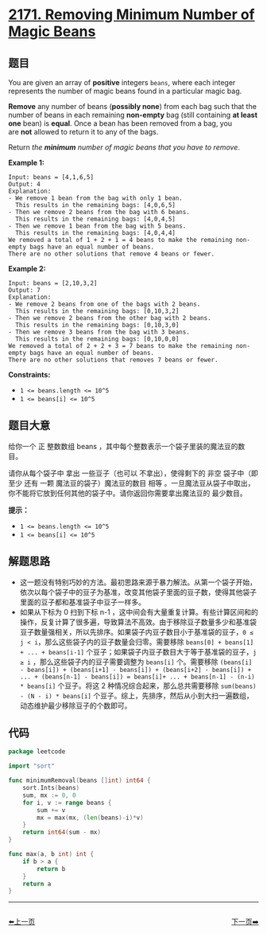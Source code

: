 # [2171. Removing Minimum Number of Magic Beans](https://leetcode.com/problems/removing-minimum-number-of-magic-beans/)


## 题目

You are given an array of **positive** integers `beans`, where each integer represents the number of magic beans found in a particular magic bag.

**Remove** any number of beans (**possibly none**) from each bag such that the number of beans in each remaining **non-empty** bag (still containing **at least one** bean) is **equal**. Once a bean has been removed from a bag, you are **not** allowed to return it to any of the bags.

Return *the **minimum** number of magic beans that you have to remove*.

**Example 1:**

```
Input: beans = [4,1,6,5]
Output: 4
Explanation:
- We remove 1 bean from the bag with only 1 bean.
  This results in the remaining bags: [4,0,6,5]
- Then we remove 2 beans from the bag with 6 beans.
  This results in the remaining bags: [4,0,4,5]
- Then we remove 1 bean from the bag with 5 beans.
  This results in the remaining bags: [4,0,4,4]
We removed a total of 1 + 2 + 1 = 4 beans to make the remaining non-empty bags have an equal number of beans.
There are no other solutions that remove 4 beans or fewer.

```

**Example 2:**

```
Input: beans = [2,10,3,2]
Output: 7
Explanation:
- We remove 2 beans from one of the bags with 2 beans.
  This results in the remaining bags: [0,10,3,2]
- Then we remove 2 beans from the other bag with 2 beans.
  This results in the remaining bags: [0,10,3,0]
- Then we remove 3 beans from the bag with 3 beans.
  This results in the remaining bags: [0,10,0,0]
We removed a total of 2 + 2 + 3 = 7 beans to make the remaining non-empty bags have an equal number of beans.
There are no other solutions that removes 7 beans or fewer.

```

**Constraints:**

- `1 <= beans.length <= 10^5`
- `1 <= beans[i] <= 10^5`

## 题目大意

给你一个 正 整数数组 beans ，其中每个整数表示一个袋子里装的魔法豆的数目。

请你从每个袋子中 拿出 一些豆子（也可以 不拿出），使得剩下的 非空 袋子中（即 至少 还有 一颗 魔法豆的袋子）魔法豆的数目 相等 。一旦魔法豆从袋子中取出，你不能将它放到任何其他的袋子中。请你返回你需要拿出魔法豆的 最少数目。

**提示：**

- `1 <= beans.length <= 10^5`
- `1 <= beans[i] <= 10^5`

## 解题思路

- 这一题没有特别巧妙的方法。最初思路来源于暴力解法。从第一个袋子开始，依次以每个袋子中的豆子为基准，改变其他袋子里面的豆子数，使得其他袋子里面的豆子都和基准袋子中豆子一样多。
- 如果从下标为 0 扫到下标 n-1 ，这中间会有大量重复计算。有些计算区间和的操作，反复计算了很多遍，导致算法不高效。由于移除豆子数量多少和基准袋豆子数量强相关，所以先排序。如果袋子内豆子数目小于基准袋的豆子，`0 ≤ j < i`，那么这些袋子内的豆子数量会归零。需要移除 `beans[0] + beans[1] + ... + beans[i-1]` 个豆子；如果袋子内豆子数目大于等于基准袋的豆子，`j ≥ i` ，那么这些袋子内的豆子需要调整为 `beans[i]` 个。需要移除 `(beans[i] - beans[i]) + (beans[i+1] - beans[i]) + (beans[i+2] - beans[i]) + ... + (beans[n-1] - beans[i]) = beans[i]+ ... + beans[n-1] - (n-i) * beans[i]` 个豆子。将这 2 种情况综合起来，那么总共需要移除 `sum(beans) - (N - i) * beans[i]` 个豆子。综上，先排序，然后从小到大扫一遍数组，动态维护最少移除豆子的个数即可。

## 代码

```go
package leetcode

import "sort"

func minimumRemoval(beans []int) int64 {
	sort.Ints(beans)
	sum, mx := 0, 0
	for i, v := range beans {
		sum += v
		mx = max(mx, (len(beans)-i)*v)
	}
	return int64(sum - mx)
}

func max(a, b int) int {
	if b > a {
		return b
	}
	return a
}
```


----------------------------------------------
<div style="display: flex;justify-content: space-between;align-items: center;">
<p><a href="https://books.halfrost.com/leetcode/ChapterFour/2100~2199/2170.Minimum-Operations-to-Make-the-Array-Alternating/">⬅️上一页</a></p>
<p><a href="https://books.halfrost.com/leetcode/ChapterFour/2100~2199/2180.Count-Integers-With-Even-Digit-Sum/">下一页➡️</a></p>
</div>
